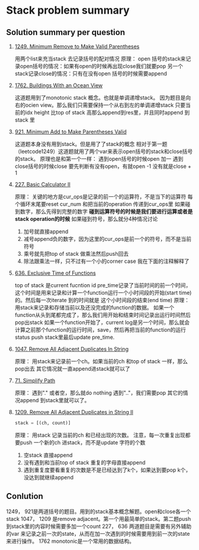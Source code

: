 # Stack problem summary

## Solution summary per question

1. [1249. Minimum Remove to Make Valid Parentheses](https://leetcode.com/problems/minimum-remove-to-make-valid-parentheses/)

    用两个list来充当stack 去记录括号的配对情况
    原理：
    open 括号的stack来记录open括号的情况：如果有open的时候再出现close我们就要pop
    另一个stack记录close的情况：只有在没有open 括号的时候需要append

2. [1762. Buildings With an Ocean View](https://leetcode.com/problems/buildings-with-an-ocean-view/)

    这道题用到了monotonic stack 概念。也就是单调递增stack。
    因为题目是向右的ocien view。那么我们只需要保持一个从右到左的单调递增stack
    只要当前的idx height 比top of stack 高那么append到res里，并且同时append 到 stack 里

3. [921. Minimum Add to Make Parentheses Valid](https://leetcode.com/problems/minimum-add-to-make-parentheses-valid/)

    这道题本身没有用到stack。但是用了了stack的概念
    相对于第一题（leetcode1249）这道题就用了两个var来表示open括号的stack和close括号的stack。
    原理也是和第一个一样：
    遇到open括号的时候open 加一
    遇到close括号的时候close 要先判断有没有open，有就open -1 没有就是close + 1

4. [227. Basic Calculator II](https://leetcode.com/problems/basic-calculator-ii/)

    原理：
    关键的地方是cur_ops是记录的前一个的运算符，不是当下的运算符
    每个循环末尾要reset cur_num 和把当前的operation 传递到cur_ops里
    如果碰到数字，那么先得到完整的数字
    **碰到运算符号的时候是我们要进行运算或者是stack operation的时候**
    如果碰到符号，那么就分4种情况讨论
    1. 加号就直接append
    2. 减号append负的数字，因为这里的cur_ops是前一个的符号，而不是当前符号
    3. 乘号就先把top of stack 做乘法然后push回去
    4. 除法跟乘法一样，只不过有一个小的corner case 我在下面的注释解释了

5. [636. Exclusive Time of Functions](https://leetcode.com/problems/exclusive-time-of-functions/)

    top of stack 是current fucntion id
    pre_time记录了当前时间的前一个时间，这个时间是用来记录和计算一个function运行一个小时间段的开始(start time)的。然后每一次iterate 到的时间就是
    这个小时间段的结束(end time)
    原理：
    用stack来记录和存储当前以及还没完成的function的数据。
    如果一个function从头到尾都完成了，那么我们用开始和结束时间记录出运行时间然后pop出stack
    如果一个function开始了，current log是另一个时间，那么就会计算之前那个function的运行时间，save，然后再把当前的function的运行status push stack里最后update pre_time.

6. [1047. Remove All Adjacent Duplicates In String](https://leetcode.com/problemsremove-all-adjacent-duplicates-in-string/)

    原理：
    用stack来记录前一个ch。如果当前的ch 和top of stack 一样，那么pop出去
    其它情况就一直append进stack就可以了

7. [71. Simplify Path](https://leetcode.com/problems/simplify-path/)

    原理：
    遇到"." 或者空，那么就do nothing
    遇到".."，我们需要pop
    其它的情况append 到stack里就可以了。

8. [1209. Remove All Adjacent Duplicates in String II](https://leetcode.com/problems/remove-all-adjacent-duplicates-in-string-ii/)

    ```python
    stack = [(ch, count)]
    ```

    原理：
    用stack 记录当前的ch 和已经出现的次数。
    注意，每一次重复出现都要push 一个新的ch 进stack，而不是update 字符的个数
    1. 空stack 直接append
    2. 没有遇到和当前top of stack 重复的字母直接append
    3. 遇到重复度要看重复的次数是不是已经达到了k个，如果达到要pop k个，没达到就继续append

## Conlution

1249， 921是两道括号的题目。用到的stack基本概念解题。open和close各一个stack
1047， 1209 是remove adjacent。第一个用最简单的stack。第二题push 到stack里的内容时候需要多加一个count
227， 636 两道题目是需要有另外辅助的var 来记录之前一次的state，从而在加一次遇到的时候需要用到前一次的state 来进行操作。
1762 monotonic是一个常用的数据结构。